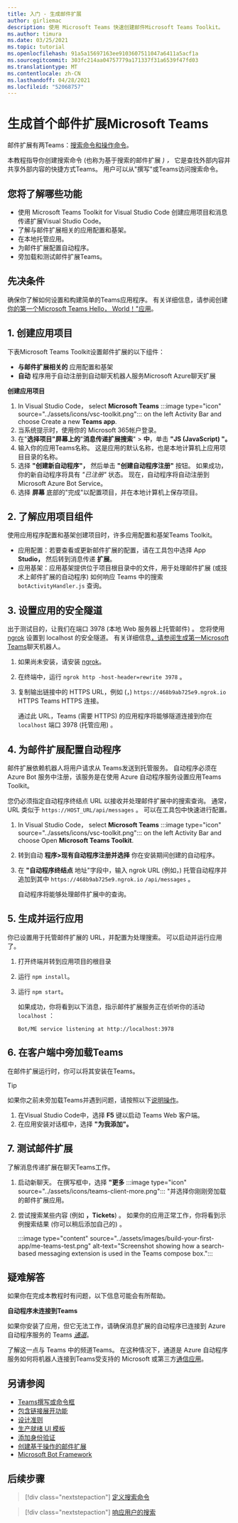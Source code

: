 ```yaml
---
title: 入门 - 生成邮件扩展
author: girliemac
description: 使用 Microsoft Teams 快速创建邮件Microsoft Teams Toolkit。
ms.author: timura
ms.date: 03/25/2021
ms.topic: tutorial
ms.openlocfilehash: 91a5a15697163ee9103607511047a6411a5acf1a
ms.sourcegitcommit: 303fc214aa04757779a171337f31a6539f47fd03
ms.translationtype: MT
ms.contentlocale: zh-CN
ms.lasthandoff: 04/28/2021
ms.locfileid: "52068757"
---
```

# <a name="build-your-first-messaging-extension-for-microsoft-teams"></a>生成首个邮件扩展Microsoft Teams

邮件扩展有两Teams：[搜索命令](../messaging-extensions/how-to/search-commands/define-search-command.md)[和操作命令](../messaging-extensions/how-to/action-commands/define-action-command.md)。 

本教程指导你创建搜索命令 (也称为基于搜索的邮件扩展 *) ，* 它是查找外部内容并共享外部内容的快捷方式Teams。 用户可以从"撰写"或Teams访问搜索命令。

## <a name="what-youll-learn"></a>您将了解哪些功能

* 使用 Microsoft Teams Toolkit for Visual Studio Code 创建应用项目和消息传递扩展Visual Studio Code。
* 了解与邮件扩展相关的应用配置和基架。
* 在本地托管应用。
* 为邮件扩展配置自动程序。
* 旁加载和测试邮件扩展Teams。

## <a name="prerequisites"></a>先决条件

确保你了解如何设置和构建简单的Teams应用程序。 有关详细信息，请参阅创建[你的第一个Microsoft Teams Hello， World！"应用](../build-your-first-app/build-and-run.md)。

## <a name="1-create-your-app-project"></a>1. 创建应用项目

下表Microsoft Teams Toolkit设置邮件扩展的以下组件：

* **与邮件扩展相关的** 应用配置和基架
* **自动** 程序用于自动注册到自动聊天机器人服务Microsoft Azure聊天扩展

**创建应用项目**

1. In Visual Studio Code， select **Microsoft Teams** :::image type="icon" source="../assets/icons/vsc-toolkit.png"::: on the left Activity Bar and choose Create a new **Teams app**.
1. 当系统提示时，使用你的 Microsoft 365帐户登录。
1. 在"**选择项目"屏幕上的**"**消息传递扩展搜索**"  >  **中**，单击 **"JS (JavaScript) "。** 
1. 输入你的应用Teams名称。 这是应用的默认名称，也是本地计算机上应用项目目录的名称。
1. 选择 **"创建新自动程序"，** 然后单击 **"创建自动程序注册"** 按钮。 如果成功，你的新自动程序将具有 *"已注册"* 状态。 现在，自动程序将自动注册到 Microsoft Azure Bot Service。 
1. 选择 **屏幕** 底部的"完成"以配置项目，并在本地计算机上保存项目。

## <a name="2-understand-your-app-project-components"></a>2. 了解应用项目组件

使用应用程序配置和基架创建项目时，许多应用配置和基架Teams Toolkit。

* 应用配置：若要查看或更新邮件扩展的配置，请在工具包中选择 App **Studio，** 然后转到消息传递 **扩展**。
* 应用基架：应用基架提供位于项目根目录中的文件，用于处理邮件扩展 (或技术上邮件扩展的自动程序) 如何响应 Teams 中的搜索 `botActivityHandler.js` 查询[](#4-configure-the-bot-for-your-messaging-extension)。

## <a name="3-set-up-a-secure-tunnel-to-your-app"></a>3. 设置应用的安全隧道

出于测试目的，让我们在端口 3978 (本地 Web 服务器上托管邮件) 。 您将使用 [ngrok](https://ngrok.com/download) 设置到 localhost 的安全隧道。 有关详细信息[，请参阅生成第一Microsoft Teams](../build-your-first-app/build-bot.md#3-securely-expose-your-localhost-to-the-internet)聊天机器人。 

1. 如果尚未安装，请安装 [ngrok](https://ngrok.com/download)。
1. 在终端中，运行 `ngrok http -host-header=rewrite 3978` 。
1. 复制输出链接中的 HTTPS URL，例如 (，) `https://468b9ab725e9.ngrok.io` HTTPS Teams HTTPS 连接。

   通过此 URL，Teams (需要 HTTPS) 的应用程序将能够隧道连接到你在 `localhost` 端口 3978 (托管应用) 。

## <a name="4-configure-the-bot-for-your-messaging-extension"></a>4. 为邮件扩展配置自动程序

邮件扩展依赖机器人将用户请求从 Teams发送到托管服务。 自动程序必须在 Azure Bot 服务中注册，该服务是在使用 Azure 自动程序服务设置应用Teams Toolkit。

您仍必须指定自动程序终结点 URL 以接收并处理邮件扩展中的搜索查询。 通常，URL 类似于 `https://HOST_URL/api/messages` 。 可以在工具包中快速进行配置。

1. In Visual Studio Code， select **Microsoft Teams** :::image type="icon" source="../assets/icons/vsc-toolkit.png"::: on the left Activity Bar and choose Open **Microsoft Teams Toolkit**.
1. 转到自动 **程序>现有自动程序注册并选择** 你在安装期间创建的自动程序。
1. 在 **"自动程序终结点** 地址"字段中，输入 ngrok URL (例如，) 托管自动程序并追加到其中 `https://468b9ab725e9.ngrok.io` `/api/messages` 。

   自动程序将能够处理邮件扩展中的查询。

## <a name="5-build-and-run-your-app"></a>5. 生成并运行应用

你已设置用于托管邮件扩展的 URL，并配置为处理搜索。 可以启动并运行应用了。

1. 打开终端并转到应用项目的根目录
1. 运行 `npm install`。
1. 运行 `npm start`。

   如果成功，你将看到以下消息，指示邮件扩展服务正在侦听你的活动 `localhost` ：

   `Bot/ME service listening at http://localhost:3978`

## <a name="6-sideload-your-messaging-extension-in-teams"></a>6. 在客户端中旁加载Teams

在邮件扩展运行时，你可以将其安装在Teams。

> [!TIP]
> 如果你之前未旁加载Teams并遇到问题，请按照以下[说明操作](../build-your-first-app/build-and-run.md#4-sideload-your-app-in-teams)。

1. 在Visual Studio Code中，选择 **F5** 键以启动 Teams Web 客户端。
1. 在应用安装对话框中，选择 **"为我添加"。**

## <a name="7-test-your-messaging-extension"></a>7. 测试邮件扩展

了解消息传递扩展在聊天Teams工作。

1. 启动新聊天。 在撰写框中，选择 **"更多** :::image type="icon" source="../assets/icons/teams-client-more.png"::: "并选择你刚刚旁加载的邮件扩展应用。
1. 尝试搜索某些内容 (例如 **，Tickets**) 。 如果你的应用正常工作，你将看到示例搜索结果 (你可以稍后添加自己的) 。

   :::image type="content" source="../assets/images/build-your-first-app/me-teams-test.png" alt-text="Screenshot showing how a search-based messaging extension is used in the Teams compose box.":::

## <a name="troubleshooting"></a>疑难解答

如果你在完成本教程时有问题，以下信息可能会有所帮助。

**自动程序未连接到Teams**

如果你安装了应用，但它无法工作，请确保消息扩展的自动程序已连接到 Azure 自动程序服务的 Teams [*通道*](https://docs.microsoft.com/azure/bot-service/channel-connect-teams?view=azure-bot-service-4.0&preserve-view=true)。

了解这一点与 Teams 中的频道Teams。 在这种情况下，通道是 Azure 自动程序服务如何将机器人连接到Teams受支持的 Microsoft 或第三方[通信应用](https://docs.microsoft.com/azure/bot-service/bot-service-channels-reference?view=azure-bot-service-4.0&preserve-view=true)。

## <a name="see-also"></a>另请参阅

* [Teams撰写或命令框](../messaging-extensions/what-are-messaging-extensions.md) 
* [包含链接展开功能](../messaging-extensions/how-to/link-unfurling.md)
* [设计准则](../messaging-extensions/design/messaging-extension-design.md) 
* [生产就绪 UI 模板](../concepts/design/design-teams-app-ui-templates.md) 
* [添加身份验证](../messaging-extensions/how-to/add-authentication.md)
* [创建基于操作的邮件扩展](../messaging-extensions/how-to/action-commands/define-action-command.md)
* [Microsoft Bot Framework](https://dev.botframework.com/)

## <a name="next-steps"></a>后续步骤

> [!div class="nextstepaction"]
> [定义搜索命令](../messaging-extensions/how-to/search-commands/define-search-command.md)

> [!div class="nextstepaction"]
> [响应用户的搜索](../messaging-extensions/how-to/search-commands/respond-to-search.md)